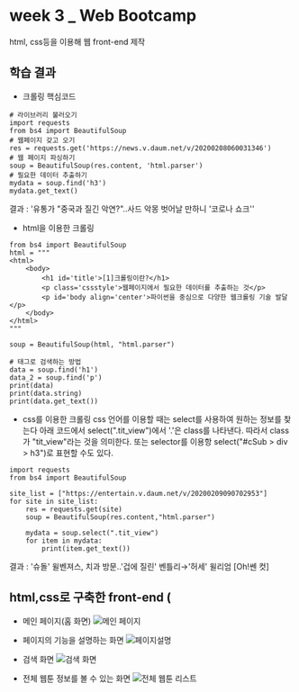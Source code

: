 # week 3 _ Web Bootcamp
html, css등을 이용해 웹 front-end 제작

## 학습 결과
* 크롤링 핵심코드
```
# 라이브러리 불러오기
import requests
from bs4 import BeautifulSoup
# 웹페이지 갖고 오기
res = requests.get('https://news.v.daum.net/v/20200208060031346')
# 웹 페이지 파싱하기
soup = BeautifulSoup(res.content, 'html.parser')
# 필요한 데이터 추출하기
mydata = soup.find('h3')
mydata.get_text()
```
결과 : '유통가 "중국과 질긴 악연?"..사드 악몽 벗어날 만하니 \'코로나 쇼크\''

* html을 이용한 크롤링
```
from bs4 import BeautifulSoup
html = """
<html>
    <body>
        <h1 id='title'>[1]크롤링이란?</h1>
        <p class='cssstyle'>웹페이지에서 필요한 데이터를 추출하는 것</p>
        <p id='body align='center'>파이썬을 중심으로 다양한 웹크롤링 기술 발달</p>
    </body>
</html>
"""

soup = BeautifulSoup(html, "html.parser")

# 태그로 검색하는 방법
data = soup.find('h1')
data_2 = soup.find('p')
print(data)
print(data.string)
print(data.get_text())
```

* css를 이용한 크롤링
  css 언어를 이용할 때는 select를 사용하여 원하는 정보를 찾는다
  아래 코드에서 select(".tit_view")에서 '.'은 class를 나타낸다. 따라서 class가 "tit_view"라는 것을 의미한다.
  또는 selector를 이용항 select("#cSub > div > h3")로 표현할 수도 있다.
  
```
import requests
from bs4 import BeautifulSoup

site_list = ["https://entertain.v.daum.net/v/20200209090702953"]
for site in site_list:
    res = requests.get(site)
    soup = BeautifulSoup(res.content,"html.parser")

    mydata = soup.select(".tit_view")
    for item in mydata:
        print(item.get_text())
 ```
 결과 : '슈돌' 윌벤져스, 치과 방문..'겁에 질린' 벤틀리→'허세' 윌리엄 [Oh!쎈 컷]
 
 
 

## html,css로 구축한 front-end (

* 메인 페이지(홈 화면)
![메인 페이지](https://user-images.githubusercontent.com/48376471/74809273-21deb300-5330-11ea-8bfb-9af5557dfb83.png)

* 페이지의 기능을 설명하는 화면
![페이지설명](https://user-images.githubusercontent.com/48376471/74809333-4a66ad00-5330-11ea-8f56-5e5b86e61ca0.png)

* 검색 화면
![검색 화면](https://user-images.githubusercontent.com/48376471/74809378-68341200-5330-11ea-9c21-80427a786a07.png)

* 전체 웹툰 정보를 볼 수 있는 화면
![전체 웹툰 리스트](https://user-images.githubusercontent.com/48376471/74809461-8c8fee80-5330-11ea-90e6-835a4ea7e0f7.png)

